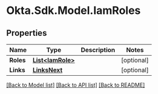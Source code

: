 # Okta.Sdk.Model.IamRoles

## Properties

Name | Type | Description | Notes
------------ | ------------- | ------------- | -------------
**Roles** | [**List&lt;IamRole&gt;**](IamRole.md) |  | [optional] 
**Links** | [**LinksNext**](LinksNext.md) |  | [optional] 

[[Back to Model list]](../README.md#documentation-for-models) [[Back to API list]](../README.md#documentation-for-api-endpoints) [[Back to README]](../README.md)

